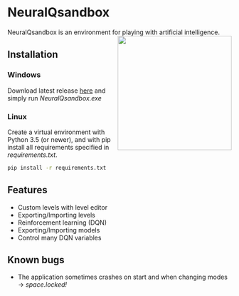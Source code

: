# NeuralQsandbox

NeuralQsandbox is an environment for playing with artificial intelligence. 
<img align="right" height="256" src="https://raw.githubusercontent.com/Komarovec/NeuralQsandbox/master/icon.png"/>

## Installation

### Windows
Download latest release [here](https://github.com/Komarovec/NeuralQsandbox/releases) and simply run *NeuralQsandbox.exe*

### Linux
Create a virtual environment with Python 3.5 (or newer), and with pip install all requirements specified in *requirements.txt*.

```bash
pip install -r requirements.txt
```

## Features
- Custom levels with level editor
- Exporting/Importing levels
- Reinforcement learning (DQN)
- Exporting/Importing models
- Control many DQN variables

## Known bugs
- The application sometimes crashes on start and when changing modes -> *space.locked!*

